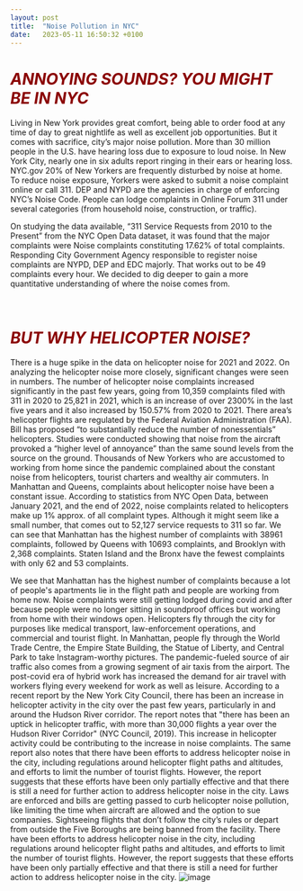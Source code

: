 ```yaml
---
layout: post
title:  "Noise Pollution in NYC"
date:   2023-05-11 16:50:32 +0100
---
```


<h1 style="color:darkred;"><i>ANNOYING SOUNDS? YOU MIGHT BE IN NYC</i></h1>

<p align="justify">

Living in New York provides great comfort, being able to order food at any time of day to great nightlife as well as excellent job opportunities. But it comes with sacrifice, city’s major noise pollution.
More than 30 million people in the U.S. have hearing loss due to exposure to loud noise. In New York City, nearly one in six adults report ringing in their ears or hearing loss. NYC.gov
20% of New Yorkers are frequently disturbed by noise at home. To reduce noise exposure, Yorkers were asked to submit a noise complaint online or call 311. DEP and NYPD are the agencies in charge of enforcing NYC’s Noise Code.  People can lodge complaints in Online Forum 311 under several categories (from household noise, construction, or traffic). 

On studying the data available, “311 Service Requests from 2010 to the Present” from the NYC Open Data dataset, it was found that the major complaints were Noise complaints constituting 17.62% of total complaints. Responding City Government Agency responsible to register noise complaints are NYPD, DEP and EDC majorly. That works out to be 49 complaints every hour. We decided to dig deeper to gain a more quantitative understanding of where the noise comes from.
</p>

<br>

<h1 style="color:darkred;"><i>BUT WHY HELICOPTER NOISE?</i></h1>
<p align="justify">

There is a huge spike in the data on helicopter noise for 2021 and 2022. On analyzing the helicopter noise more closely, significant changes were seen in numbers. 
The number of helicopter noise complaints increased significantly in the past few years, going from 10,359 complaints filed with 311 in 2020 to 25,821 in 2021, which is an increase of over 2300% in the last five years and it also increased by 150.57% from 2020 to 2021. There area’s helicopter flights are regulated by the Federal Aviation Administration (FAA). Bill has proposed “to substantially reduce the number of nonessentials” helicopters. Studies were conducted showing that noise from the aircraft provoked a “higher level of annoyance” than the same sound levels from the source on the ground.
Thousands of New Yorkers who are accustomed to working from home since the pandemic complained about the constant noise from helicopters, tourist charters and wealthy air commuters. In Manhattan and Queens, complaints about helicopter noise have been a constant issue. According to statistics from NYC Open Data, between January 2021, and the end of 2022, noise complaints related to helicopters make up 1% approx. of all complaint types. Although it might seem like a small number, that comes out to 52,127
service requests to 311 so far.
We can see that Manhattan has the highest number of complaints with 38961 complaints, followed by Queens with 10693 complaints, and Brooklyn with 2,368 complaints. Staten Island and the Bronx have the fewest complaints with only 62 and 53 complaints.

We see that Manhattan has the highest number of complaints because a lot of people's apartments lie in the flight path and people are working from home now. Noise complaints were still getting lodged during covid and after because people were no longer sitting in soundproof offices but working from home with their windows open. Helicopters fly through the city for purposes like medical transport, law-enforcement operations, and commercial and tourist flight. In Manhattan, people fly through the World Trade Centre, the Empire State Building, the Statue of Liberty, and Central Park to take Instagram-worthy pictures. The pandemic-fueled source of air traffic also comes from a growing segment of air taxis from the airport. The post-covid era of hybrid work has increased the demand for air travel with workers flying every weekend for work as well as leisure. According to a recent report by the New York City Council, there has been an increase in helicopter activity in the city over the past few years, particularly in and around the Hudson River corridor. The report notes that "there has been an uptick in helicopter traffic, with more than 30,000 flights a year over the Hudson River Corridor" (NYC Council, 2019). This increase in helicopter activity could be contributing to the increase in noise complaints.
The same report also notes that there have been efforts to address helicopter noise in the city, including regulations around helicopter flight paths and altitudes, and efforts to limit the number of tourist flights. However, the report suggests that these efforts have been only partially effective and that there is still a need for further action to address helicopter noise in the city.
Laws are enforced and bills are getting passed to curb helicopter noise pollution, like limiting the time when aircraft are allowed and the option to sue companies. Sightseeing flights that don’t follow the city’s rules or depart from outside the Five Boroughs are being banned from the facility. 
There have been efforts to address helicopter noise in the city, including regulations around helicopter flight paths and altitudes, and efforts to limit the number of tourist flights. However, the report suggests that these efforts have been only partially effective and that there is still a need for further action to address helicopter noise in the city.
![image](https://github.com/SrishtyK/srishtyk.github.io/assets/127844141/4e65aba7-4527-43b3-9e02-b3174a07a398)

</p>
